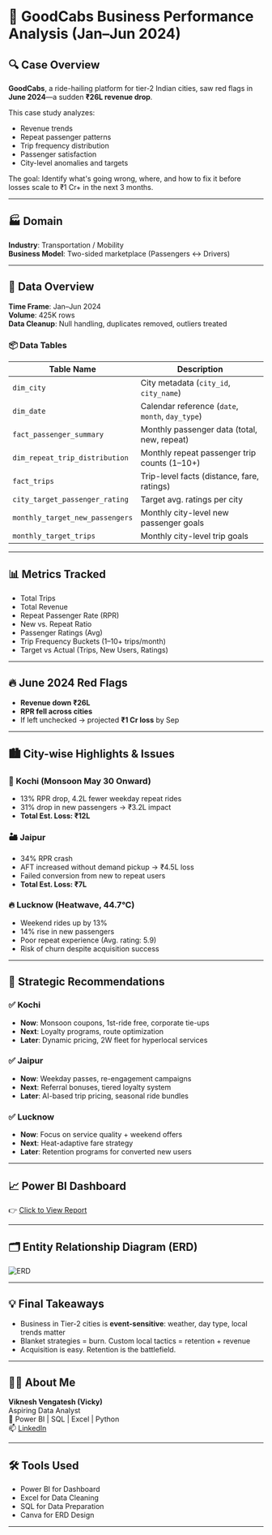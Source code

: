 # 🚕 GoodCabs Business Performance Analysis (Jan–Jun 2024)

## 🔍 Case Overview

**GoodCabs**, a ride-hailing platform for tier-2 Indian cities, saw red flags in **June 2024**—a sudden **₹26L revenue drop**.

This case study analyzes:
- Revenue trends
- Repeat passenger patterns
- Trip frequency distribution
- Passenger satisfaction
- City-level anomalies and targets

The goal: Identify what's going wrong, where, and how to fix it before losses scale to ₹1 Cr+ in the next 3 months.

---

## 🏭 Domain  
**Industry**: Transportation / Mobility  
**Business Model**: Two-sided marketplace (Passengers ↔ Drivers)

---

## 🧾 Data Overview

**Time Frame**: Jan–Jun 2024  
**Volume**: 425K rows  
**Data Cleanup**: Null handling, duplicates removed, outliers treated

### 📦 Data Tables

| Table Name                        | Description |
|----------------------------------|-------------|
| `dim_city`                       | City metadata (`city_id`, `city_name`) |
| `dim_date`                       | Calendar reference (`date`, `month`, `day_type`) |
| `fact_passenger_summary`        | Monthly passenger data (total, new, repeat) |
| `dim_repeat_trip_distribution`  | Monthly repeat passenger trip counts (1–10+) |
| `fact_trips`                    | Trip-level facts (distance, fare, ratings) |
| `city_target_passenger_rating` | Target avg. ratings per city |
| `monthly_target_new_passengers`| Monthly city-level new passenger goals |
| `monthly_target_trips`         | Monthly city-level trip goals |

---

## 📊 Metrics Tracked

- Total Trips
- Total Revenue
- Repeat Passenger Rate (RPR)
- New vs. Repeat Ratio
- Passenger Ratings (Avg)
- Trip Frequency Buckets (1–10+ trips/month)
- Target vs Actual (Trips, New Users, Ratings)

---

## 🔥 June 2024 Red Flags

- **Revenue down ₹26L**
- **RPR fell across cities**
- If left unchecked → projected **₹1 Cr loss** by Sep

---

## 🏙️ City-wise Highlights & Issues

### 🧂 Kochi (Monsoon May 30 Onward)
- 13% RPR drop, 4.2L fewer weekday repeat rides
- 31% drop in new passengers → ₹3.2L impact
- **Total Est. Loss: ₹12L**

### 🏜️ Jaipur
- 34% RPR crash
- AFT increased without demand pickup → ₹4.5L loss
- Failed conversion from new to repeat users
- **Total Est. Loss: ₹7L**

### 🔥 Lucknow (Heatwave, 44.7°C)
- Weekend rides up by 13%
- 14% rise in new passengers
- Poor repeat experience (Avg. rating: 5.9)
- Risk of churn despite acquisition success

---

## 🧠 Strategic Recommendations

### ✅ Kochi  
- **Now**: Monsoon coupons, 1st-ride free, corporate tie-ups  
- **Next**: Loyalty programs, route optimization  
- **Later**: Dynamic pricing, 2W fleet for hyperlocal services

### ✅ Jaipur  
- **Now**: Weekday passes, re-engagement campaigns  
- **Next**: Referral bonuses, tiered loyalty system  
- **Later**: AI-based trip pricing, seasonal ride bundles

### ✅ Lucknow  
- **Now**: Focus on service quality + weekend offers  
- **Next**: Heat-adaptive fare strategy  
- **Later**: Retention programs for converted new users

---

## 📈 Power BI Dashboard

👉 [Click to View Report](https://app.powerbi.com/view?r=eyJrIjoiMDc0MjU2N2MtMjIzZS00ZmMxLWE3NDYtYTg0YjkxZmFlMTI3IiwidCI6ImM2ZTU0OWIzLTVmNDUtNDAzMi1hYWU5LWQ0MjQ0ZGM1YjJjNCJ9)

---

## 🗂️ Entity Relationship Diagram (ERD)

![ERD](A_digital_Entity-Relationship_Diagram_(ERD)_illust.png)

---

## 💡 Final Takeaways

- Business in Tier-2 cities is **event-sensitive**: weather, day type, local trends matter
- Blanket strategies = burn. Custom local tactics = retention + revenue
- Acquisition is easy. Retention is the battlefield. 

---

## 👨‍💻 About Me

**Viknesh Vengatesh (Vicky)**  
Aspiring Data Analyst  
🔧 Power BI | SQL | Excel | Python  
📫 [LinkedIn](https://www.linkedin.com/in/your-link)

---

## 🛠 Tools Used

- Power BI for Dashboard  
- Excel for Data Cleaning  
- SQL for Data Preparation  
- Canva for ERD Design

---

